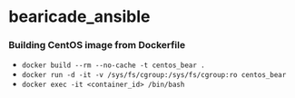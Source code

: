 # bearicade_ansible

### Building CentOS image from Dockerfile
- `docker build --rm --no-cache -t centos_bear .`
- `docker run -d -it -v /sys/fs/cgroup:/sys/fs/cgroup:ro centos_bear`
- `docker exec -it <container_id> /bin/bash`